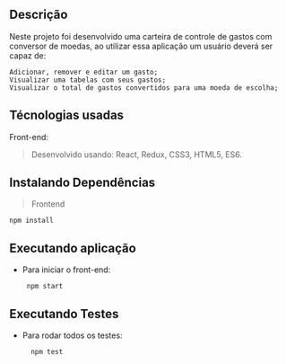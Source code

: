 ## Descrição
Neste projeto foi desenvolvido uma carteira de controle de gastos com conversor de moedas, ao utilizar essa aplicação um usuário deverá ser capaz de:

    Adicionar, remover e editar um gasto;
    Visualizar uma tabelas com seus gastos;
    Visualizar o total de gastos convertidos para uma moeda de escolha;

## Técnologias usadas

Front-end:
> Desenvolvido usando: React, Redux, CSS3, HTML5, ES6.

## Instalando Dependências

> Frontend
```
npm install
``` 
## Executando aplicação

* Para iniciar o front-end:

  ```
   npm start
  ```

## Executando Testes

* Para rodar todos os testes:

  ```
    npm test
  ```